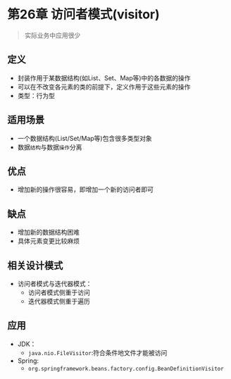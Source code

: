 # 第26章 访问者模式(visitor)
> 实际业务中应用很少
## 定义
+ 封装作用于某数据结构(如List、Set、Map等)中的各数据的操作
+ 可以在不改变各元素的类的前提下，定义作用于这些元素的操作
+ 类型：行为型

## 适用场景
+ 一个数据结构(List/Set/Map等)包含很多类型对象
+ 数据`结构`与数据`操作`分离

## 优点
+ 增加新的操作很容易，即增加一个新的访问者即可

## 缺点
+ 增加新的数据结构困难
+ 具体元素变更比较麻烦

## 相关设计模式
+ 访问者模式与迭代器模式：
  + 访问者模式侧重于访问
  + 迭代器模式侧重于遍历

## 应用
+ JDK：
  + `java.nio.FileVisitor`:符合条件地文件才能被访问
+ Spring:
  + `org.springframework.beans.factory.config.BeanDefinitionVisitor`